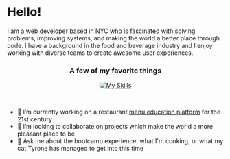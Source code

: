 # Hello!

I am a web developer based in NYC who is fascinated with solving problems, improving systems, and making the world a better place through code. I have a background in the food and beverage industry and I enjoy working with diverse teams to create awesome user experiences. 
<div align="center">

  ### A few of my favorite things
[![My Skills](https://skillicons.dev/icons?i=js,react,sass,python,flask,figma,git)](https://skillicons.dev)

</div>
&nbsp;

- 🔭 I’m currently working on a restaurant [menu education platform](https://github.com/mike-dresser/menu-binder) for the 21st century
- 👯 I’m looking to collaborate on projects which make the world a more pleasant place to be
- 💬 Ask me about the bootcamp experience, what I'm cooking, or what my cat Tyrone has managed to get into this time

